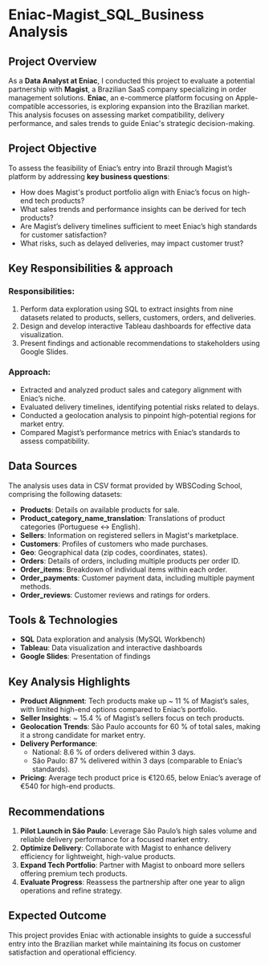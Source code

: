 # Eniac-Magist_SQL_Business Analysis

## Project Overview

As a **Data Analyst at Eniac**, I conducted this project to evaluate a potential partnership with **Magist**, a Brazilian SaaS company specializing in order management solutions. **Eniac**, an e-commerce platform focusing on Apple-compatible accessories, is exploring expansion into the Brazilian market. This analysis focuses on assessing market compatibility, delivery performance, and sales trends to guide Eniac's strategic decision-making.


## Project Objective

To assess the feasibility of Eniac’s entry into Brazil through Magist’s platform by addressing **key business questions**:

- How does Magist's product portfolio align with Eniac’s focus on high-end tech products?
- What sales trends and performance insights can be derived for tech products?
- Are Magist’s delivery timelines sufficient to meet Eniac’s high standards for customer satisfaction?
- What risks, such as delayed deliveries, may impact customer trust?


## Key Responsibilities & approach

### Responsibilities:
  1. Perform data exploration using SQL to extract insights from nine datasets related to products, sellers, customers, orders, and deliveries.
  2. Design and develop interactive Tableau dashboards for effective data visualization.
  3. Present findings and actionable recommendations to stakeholders using Google Slides.

### Approach:
  - Extracted and analyzed product sales and category alignment with Eniac’s niche.
  - Evaluated delivery timelines, identifying potential risks related to delays.
  - Conducted a geolocation analysis to pinpoint high-potential regions for market entry.
  - Compared Magist’s performance metrics with Eniac’s standards to assess compatibility.


## Data Sources

The analysis uses data in CSV format provided by WBSCoding School, comprising the following datasets:

- **Products**: Details on available products for sale.
- **Product_category_name_translation**: Translations of product categories (Portuguese ↔ English).
- **Sellers**: Information on registered sellers in Magist's marketplace.
- **Customers**: Profiles of customers who made purchases.
- **Geo**: Geographical data (zip codes, coordinates, states).
- **Orders**: Details of orders, including multiple products per order ID.
- **Order_items**: Breakdown of individual items within each order.
- **Order_payments**: Customer payment data, including multiple payment methods.
- **Order_reviews**: Customer reviews and ratings for orders.


## Tools & Technologies

- **SQL** Data exploration and analysis (MySQL Workbench)
- **Tableau**: Data visualization and interactive dashboards
- **Google Slides**: Presentation of findings


## Key Analysis Highlights

- **Product Alignment**: Tech products make up ~ 11 % of Magist’s sales, with limited high-end options compared to Eniac’s portfolio.
- **Seller Insights**: ~ 15.4 % of Magist’s sellers focus on tech products.
- **Geolocation Trends**: São Paulo accounts for 60 % of total sales, making it a strong candidate for market entry.
- **Delivery Performance**:
  - National: 8.6 % of orders delivered within 3 days.
  - São Paulo: 87 % delivered within 3 days (comparable to Eniac’s standards).
- **Pricing**: Average tech product price is €120.65, below Eniac’s average of €540 for high-end products.


## Recommendations

1. **Pilot Launch in São Paulo**: Leverage São Paulo’s high sales volume and reliable delivery performance for a focused market entry.
2. **Optimize Delivery**: Collaborate with Magist to enhance delivery efficiency for lightweight, high-value products.
3. **Expand Tech Portfolio**: Partner with Magist to onboard more sellers offering premium tech products.
4. **Evaluate Progress**: Reassess the partnership after one year to align operations and refine strategy.


## Expected Outcome

This project provides Eniac with actionable insights to guide a successful entry into the Brazilian market while maintaining its focus on customer satisfaction and operational efficiency.
